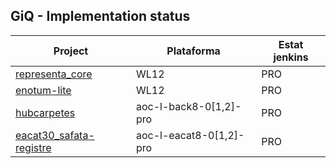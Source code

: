 ## GiQ - Implementation status

| Project  | Plataforma | Estat jenkins |
| ------------- | ------------- | ------------- |
| [representa_core](https://github.com/ConsorciAOC-PRJ/representa_core) | WL12 | PRO |
| [enotum-lite](https://github.com/ConsorciAOC-PRJ/enotum-lite) | WL12 | PRO |
| [hubcarpetes](https://github.com/ConsorciAOC-PRJ/hubcarpetes) | aoc-l-back8-0[1,2]-pro | PRO |
| [eacat30_safata-registre](https://github.com/ConsorciAOC-PRJ/eacat30_safata-registre) |  aoc-l-eacat8-0[1,2]-pro| PRO |

